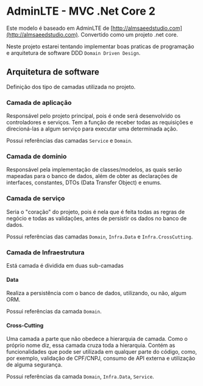 # AdminLTE - MVC .Net Core 2

Este modelo é baseado em AdminLTE de [http://almsaeedstudio.com](http://almsaeedstudio.com). Convertido como um projeto .net core.

Neste projeto estarei tentando implementar boas praticas de programação
e arquitetura de software DDD `Domain Driven Design`.

## Arquitetura de software

Definição dos tipo de camadas utilizada no projeto.

### Camada de aplicação

Responsável pelo projeto principal, pois é onde será desenvolvido os controladores e serviços. Tem a função de receber todas as requisições e direcioná-las a algum serviço para executar uma determinada ação.

Possui referências das camadas `Service` e `Domain`.

### Camada de domínio

Responsável pela implementação de classes/modelos, as quais serão mapeadas para o banco de dados, além de obter as declarações de interfaces, constantes, DTOs (Data Transfer Object) e enums.

### Camada de serviço

Seria o "coração" do projeto, pois é nela que é feita todas as regras de negócio e todas as validações, antes de persistir os dados no banco de dados.

Possui referências das camadas `Domain`, `Infra.Data` e `Infra.CrossCutting`.

### Camada de Infraestrutura

Está camada é dividida em duas sub-camadas

#### Data

Realiza a persistência com o banco de dados, utilizando, ou não, algum ORM.

Possui referências da camada `Domain`.

#### Cross-Cutting

Uma camada a parte que não obedece a hierarquia de camada. Como o próprio nome diz, essa camada cruza toda a hierarquia. Contém as funcionalidades que pode ser utilizada em qualquer parte do código, como, por exemplo, validação de CPF/CNPJ, consumo de API externa e utilização de alguma segurança.

Possui referências da camada `Domain`, `Infra.Data`, `Service`.